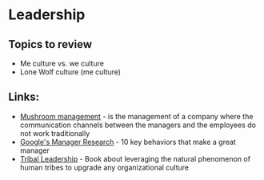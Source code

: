 # Leadership

## Topics to review

* Me culture vs. we culture
* Lone Wolf culture \(me culture\)

## Links:

* [Mushroom management](https://en.wikipedia.org/wiki/Mushroom_management) - is the management of a company where the communication channels between the managers and the employees do not work traditionally
* [Google's Manager Research](https://rework.withgoogle.com/guides/managers-identify-what-makes-a-great-manager/steps/learn-about-googles-manager-research/) - 10 key behaviors that make a great manager
* [Tribal Leadership](https://en.wikipedia.org/wiki/Dave_Logan_%28writer%29) - Book about leveraging the natural phenomenon of human tribes to upgrade any organizational culture

